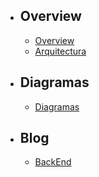 -   ## Overview

    -   [Overview](/{{route}}/{{version}}/overview)
    -   [Arquitectura](/{{route}}/{{version}}/architecture)

-   ## Diagramas

    -   [Diagramas](/{{route}}/{{version}}/diagrams)

-   ## Blog

    -   [BackEnd](/{{route}}/{{version}}/backend-blog)
